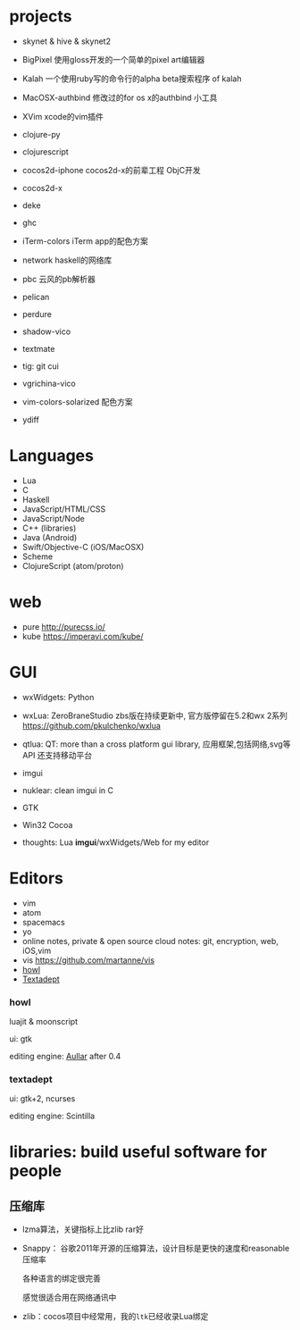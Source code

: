 # projects

* skynet & hive & skynet2

* BigPixel 使用gloss开发的一个简单的pixel art编辑器

* Kalah 一个使用ruby写的命令行的alpha beta搜索程序 of kalah

* MacOSX-authbind 修改过的for os x的authbind 小工具

* XVim xcode的vim插件

* clojure-py

* clojurescript

* cocos2d-iphone cocos2d-x的前辈工程 ObjC开发

* cocos2d-x

* deke

* ghc

* iTerm-colors iTerm app的配色方案

* network haskell的网络库

* pbc 云风的pb解析器

* pelican

* perdure

* shadow-vico

* textmate

* tig: git cui

* vgrichina-vico

* vim-colors-solarized 配色方案

* ydiff

# Languages

* Lua
* C
* Haskell
* JavaScript/HTML/CSS
* JavaScript/Node
* C++ (libraries)
* Java (Android)
* Swift/Objective-C (iOS/MacOSX)
* Scheme
* ClojureScript (atom/proton)

# web

* pure http://purecss.io/
* kube https://imperavi.com/kube/

# GUI

* wxWidgets: Python
* wxLua: ZeroBraneStudio zbs版在持续更新中, 官方版停留在5.2和wx 2系列
  https://github.com/pkulchenko/wxlua
* qtlua: QT: more than a cross platform gui library, 应用框架,包括网络,svg等API
  还支持移动平台
* imgui
* nuklear: clean imgui in C
* GTK

* Win32 Cocoa

* thoughts: Lua **imgui**/wxWidgets/Web for my editor

# Editors

* vim
* atom
* spacemacs
* yo
* online notes, private & open source cloud notes: git, encryption, web, iOS,vim
* vis https://github.com/martanne/vis
* [howl]
* [Textadept]

### howl

luajit & moonscript

ui: gtk

editing engine: [Aullar] after 0.4

### textadept

ui: gtk+2, ncurses

editing engine: Scintilla

[howl]: http://howl.io/
[Textadept]: http://foicica.com/textadept/
[Aullar]: http://howl.io/blog/2016/05/26/introducing-aullar.html

# libraries: build useful software for people

## 压缩库

* lzma算法，关键指标上比zlib rar好
* Snappy： 谷歌2011年开源的压缩算法，设计目标是更快的速度和reasonable 压缩率

  各种语言的绑定很完善

  感觉很适合用在网络通讯中

* zlib：cocos项目中经常用，我的`ltk`已经收录Lua绑定


